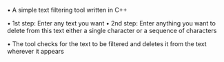 • A simple text filtering tool written in C++

• 1st step: Enter any text you want
• 2nd step: Enter anything you want to delete from this text either a single character or a sequence of characters

• The tool checks for the text to be filtered and deletes it from the text wherever it appears
